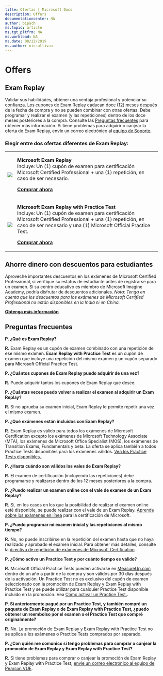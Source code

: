 ```yaml
---
title: Ofertas | Microsoft Docs
description: Offers 
documentationcenter: NA 
author: bipach
ms.topic: article
ms.tgt_pltfrm: NA
ms.workload: NA
ms.date: 08/22/2019
ms.author: micsullivan
---
```

# Offers

## Exam Replay

Validar sus habilidades, obtener una ventaja profesional y potenciar su confianza. Los cupones de Exam Replay caducan doce (12) meses después de la fecha de compra y no se pueden combinar con otras ofertas. Debe programar y realizar el examen (y las repeticiones) dentro de los doce meses posteriores a la compra. Consulte las [Preguntas frecuentes](#frequently-asked-questions) para obtener más información. Si tiene problemas para adquirir o canjear la oferta de Exam Replay, envíe un correo electrónico al [equipo de Soporte](mailto:mindhub@pearson.com).

### Elegir entre dos ofertas diferentes de Exam Replay:

<div>
    <table border="0">
        <tr>
            <td>
                <img src="images/exam-replay-thumbnail.png">
            </td>
            <td>                
                <p><strong>Microsoft Exam Replay</strong><br/>Incluye: Un (1) cupón de examen para certificación Microsoft Certified Professional + una (1) repetición, en caso de ser necesario.</p>
                <p><a href="https://us.mindhub.com/p/Microsoft-Exam-Replay?utm_source=msftmarketing&utm_medium=msft_offers&utm_campaign=ExamReplayFY20&utm_term=ERFY20&utm_content=weblink3"><strong>Comprar ahora</strong></a></p>
            </td>
        </tr>
        <tr>
            <td>
                <img src="images/exam-replay-with-practice-test-thumbnail.png">
            </td>
            <td>
               <p><strong>Microsoft Exam Replay with Practice Test</strong><br/>Incluye: Un (1) cupón de examen para certificación Microsoft Certified Professional + una (1) repetición, en caso de ser necesario y una (1) Microsoft Official Practice Test.</p>
               <p><a href="https://us.mindhub.com/p/Microsoft-Exam-Replay-PT?utm_source=msftmarketing&utm_medium=msft_offers&utm_campaign=ExamReplayFY20&utm_term=ERFY20&utm_content=weblink"><strong>Comprar ahora</strong></a></p>
            </td>
        </tr>
    </table>
</div>


## Ahorre dinero con descuentos para estudiantes
Aproveche importantes descuentos en los exámenes de Microsoft Certified Professional, si verifique su estatus de estudiante antes de registrarse para un examen. Si su centro educativo es miembro de Microsoft Imagine Academy, podría disfrutar de descuentos adicionales. *Nota: Tenga en cuenta que los descuentos para los exámenes de Microsoft Certified Professional no están disponibles en la India ni en China.*

[**Obtenga más información**](/learn/certifications/certification-exam-policies)

## <a name="frequently-asked-questions"></a>Preguntas frecuentes

**P. ¿Qué es Exam Replay?**

**R.** Exam Replay es un cupón de examen combinado con una repetición de ese mismo examen. **Exam Replay with Practice Test** es un cupón de examen que incluye una repetición del mismo examen y un cupón separado para Microsoft Official Practice Test.

**P. ¿Cuántos cupones de Exam Replay puedo adquirir de una vez?**

**R.** Puede adquirir tantos los cupones de Exam Replay que desee.

**P. ¿Cuántas veces puedo volver a realizar el examen al adquirir un Exam Replay?**

**R.** Si no aprueba su examen inicial, Exam Replay le permite repetir una vez el mismo examen.

**P. ¿Qué exámenes están incluidos con Exam Replay?**

**R.** Exam Replay es válido para todos los exámenes de Microsoft Certification excepto los exámenes de Microsoft Technology Associate (MTA), los exámenes de Microsoft Office Specialist (MOS), los exámenes de Transition Exams, Fundamentals y beta. La oferta se aplica también a todos Practice Tests disponibles para los exámenes válidos. [Vea los Practice Tests disponibles.](https://us.mindhub.com/microsoft-practice-tests).

**P. ¿Hasta cuándo son válidos los vales de Exam Replay?**

**R.** El examen de certificación (incluyendo las repeticiones) debe programarse y realizarse dentro de los 12 meses posteriores a la compra.

**P. ¿Puedo realizar un examen online con el vale de examen de un Exam Replay?**

**R.** Sí, en los casos en los que la posibilidad de realizar el examen online esté disponible, se puede realizar con el vale de un Exam Replay. [Aprenda sobre los exámenes en línea](/learn/certifications/online-exams) para la certificación de Microsoft.

**P. ¿Puedo programar mi examen inicial y las repeticiones al mismo tiempo?**

**R.** No, no puede inscribirse en la repetición del examen hasta que no haya realizado y aprobado el examen inicial. Para obtener más detalles, consulte la [directiva de repetición de exámenes de Microsoft Certification](/learn/certifications/certification-exam-policies#exam-retake-policy).

**P. ¿Cómo activo un Practice Test y por cuánto tiempo es válido?**

**R.** Microsoft Official Practice Tests pueden activarse en [MeasureUp.com](https://www.measureup.com/) dentro de un año a partir de la compra y son válidos por 30 días después de la activación. Un Practice Test no es exclusivo del cupón de examen seleccionado con la promoción de Exam Replay y Exam Replay with Practice Test y se puede utilizar para cualquier Practice Test disponible incluido en la promoción. Vea [Cómo activar un Practice Test.](https://home.pearsonvue.com/microsoft/practicetests).

**P. Si anteriormente pagué por un Practice Test, y también compré un paquete de Exam Replay o de Exam Replay with Practice Test, ¿puedo obtener un reembolso por el examen o el Practice Test que compré originalmente?**

**R.** No. La promoción de Exam Replay y Exam Replay with Practice Test no se aplica a los exámenes o Practice Tests comprados por separado.

**P. ¿Con quién me comunico si tengo problemas para comprar o canjear la promoción de Exam Replay y Exam Replay with Practice Test?**

**R.** Si tiene problemas para comprar o canjear la promoción de Exam Replay y Exam Replay with Practice Test, [envíe un correo electrónico al equipo de Pearson VUE](mailto:mindhub@pearson.com).



